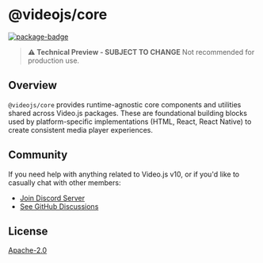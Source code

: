 # @videojs/core

[![package-badge]][package]

> **⚠️ Technical Preview - SUBJECT TO CHANGE** Not recommended for production use.

## Overview

`@videojs/core` provides runtime-agnostic core components and utilities shared across Video.js
packages. These are foundational building blocks used by platform-specific implementations
(HTML, React, React Native) to create consistent media player experiences.

## Community

If you need help with anything related to Video.js v10, or if you'd like to casually chat with other
members:

- [Join Discord Server][discord]
- [See GitHub Discussions][gh-discussions]

## License

[Apache-2.0](./LICENSE)

[package]: https://www.npmjs.com/package/@videojs/core
[package-badge]: https://img.shields.io/npm/v/@videojs/core/next?label=@videojs/core@next
[discord]: https://discord.gg/b664Gq3pdy
[gh-discussions]: https://github.com/videojs/v10/discussions
